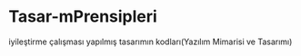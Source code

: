 # Tasar-mPrensipleri
iyileştirme çalışması yapılmış tasarımın kodları(Yazılım Mimarisi ve Tasarımı)
